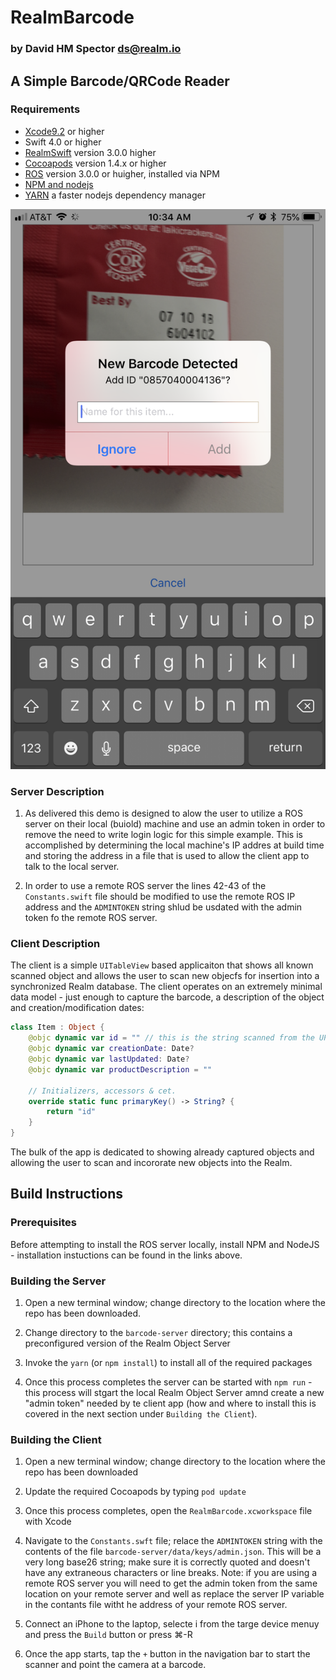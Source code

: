 # RealmBarcode
### by David HM Spector <ds@realm.io>

## A Simple Barcode/QRCode Reader
### Requirements
- [Xcode9.2](https://itunes.apple.com/us/app/xcode/id497799835?mt=12) or higher
- Swift 4.0 or higher
- [RealmSwift](https://realm.io/products/realm-database) version 3.0.0 higher
- [Cocoapods](https://www.cocoapods.org) version 1.4.x or higher
- [ROS](https://realm.io/products) version 3.0.0 or huigher, installed via NPM
- [NPM and nodejs](https://www.npmjs.com/get-npm)
- [YARN](https://yarnpkg.com/en/) a faster nodejs dependency manager



![BarcodeDemo ](/Graphics/barcode-demo.png)

### Server Description

1. As delivered this demo is designed to alow the user to utilize a ROS server on their local (buiold) machine and use an admin token in order to remove the need to write login logic for this simple example. This is accomplished by determining the local machine's IP addres at build time and storing the address in a file that is used to allow the client app to talk to the local server.

2. In order to use a remote ROS server the lines 42-43 of the `Constants.swift` file should be modified to use the remote ROS IP address and the `ADMINTOKEN`  string shlud be usdated with the admin token fo the remote ROS server. 

### Client Description

The client is a simple `UITableView` based applicaiton that shows all known scanned object and allows the user to scan new objecfs for insertion into a synchronized  Realm database. The client operates on an extremely minimal data model  - just enough to capture the barcode, a description of the object and creation/modification dates:

```swift
class Item : Object {
    @objc dynamic var id = "" // this is the string scanned from the UPC or QRCode
    @objc dynamic var creationDate: Date?
    @objc dynamic var lastUpdated: Date?
    @objc dynamic var productDescription = ""
    
    // Initializers, accessors & cet.
    override static func primaryKey() -> String? {
        return "id"
    }
} 
```

The bulk of the app is dedicated to showing already captured  objects and allowing the user to scan and incororate new objects into the Realm.

## Build Instructions

### Prerequisites
Before attempting to install the ROS server locally, install NPM and NodeJS - installation instuctions can be found in the links above.

###  Building the Server

  1. Open  a new terminal window; change directory to the location where the repo has been downloaded.
  
  2. Change directory to the `barcode-server` directory; this contains a preconfigured version of the Realm Object Server
  
  3.  Invoke the `yarn` (or `npm install`) to install all of the required packages
  
  4.  Once this process completes the server can be started with `npm run`  - this process will stgart the local Realm Object Server amnd create a new "admin token" needed by te client app (how and where to install this is covered in the next section under `Building the Client`).
  
### Building the Client

  1. Open a new terminal window; change directory to the location where the repo has been downloaded

  2. Update the required Cocoapods by typing `pod update`
  
  3. Once this process completes, open the `RealmBarcode.xcworkspace` file with Xcode
  
  4. Navigate to the `Constants.swft` file; relace the `ADMINTOKEN` string with the contents of the file `barcode-server/data/keys/admin.json`.   This will be a very long base26 string; make sure it is correctly quoted and doesn't have any extraneous characters or line breaks.  Note: if you are using a remote ROS server you will need to get the admin token from the same location on your remote server and well as replace the server IP variable in the contants file witht he address of your remote ROS server.
  5. Connect an iPhone to the laptop, selecte i from the targe device menuy and press the `Build` button or press ⌘-R
  6. Once the app starts, tap the `+` button  in the navigation bar to start the scanner and point the camera at a barcode. 

